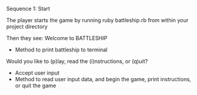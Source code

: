 Sequence 1: Start

The player starts the game by running ruby battleship.rb from within your project directory

Then they see: Welcome to BATTLESHIP
  - Method to print battleship to terminal

Would you like to (p)lay, read the (i)nstructions, or (q)uit?

  - Accept user input
  - Method to read user input data, and begin the game, print instructions, or quit the game
